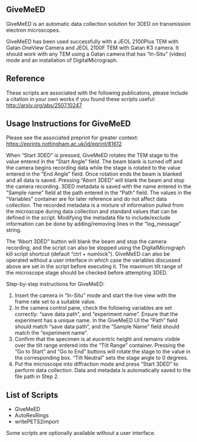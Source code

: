 ## GiveMeED

GiveMeED is an automatic data collection solution for 3DED on transmission electron microscopes.

GiveMeED has been used successfully with a JEOL 2100Plus TEM with Gatan OneView Camera and JEOL 2100F TEM with Gatan K3 camera. It should work with any TEM using a Gatan camera that has “In-Situ” (video) mode and an installation of DigitalMicrograph. 

## Reference 
These scripts are associated with the following publicatons, please include a citation in your own works if you found these scripts useful: 
http://arxiv.org/abs/2507.10247

## Usage Instructions for GiveMeED

Please see the associated preprint for greater context: https://eprints.nottingham.ac.uk/id/eprint/81612 

When “Start 3DED” is pressed, GiveMeED rotates the TEM stage to the value entered in the “Start Angle” field. The beam blank is turned off and the camera begins recording data while the stage is rotated to the value entered in the “End Angle” field. Once rotation ends the beam is blanked and all data is saved. Pressing “Abort 3DED” will blank the beam and stop the camera recording. 3DED metadata is saved with the name entered in the “Sample name” field at the path entered in the “Path” field. The values in the “Variables” container are for later reference and do not affect data collection. The recorded metadata is a mixture of information pulled from the microscope during data collection and standard values that can be defined in the script. Modifying the metadata file to include/exclude information can be done by adding/removing lines in the “log_message” string.

The “Abort 3DED” button will blank the beam and stop the camera recording, and the script can also be stopped using the DigitalMicrograph kill script shortcut (default “ctrl + numlock”). GiveMeED can also be operated without a user interface in which case the variables discussed above are set in the script before executing it. The maximum tilt range of the microscope stage should be checked before attempting 3DED.

Step-by-step instructions for GiveMeED:

1.	Insert the camera in “In-Situ” mode and start the live view with the frame rate set to a suitable value. 
2.	In the camera control pane, check the following variables are set correctly: “save data path”, and “experiment name”. Ensure that the experiment has a unique name. In the GiveMeED UI the “Path” field should match “save data path”, and the “Sample Name” field should match the “experiment name”. 
3.	Confirm that the specimen is at eucentric height and remains visible over the tilt range entered into the “Tilt Range” container. Pressing the “Go to Start” and “Go to End” buttons will rotate the stage to the value in the corresponding box. “Tilt Neutral” sets the stage angle to 0 degrees. 
4.	Put the microscope into diffraction mode and press “Start 3DED” to perform data collection. Data and metadata is automatically saved to the file path in Step 2. 

## List of Scripts 
- GiveMeED
- AutoResRings
- writePETS2import

Some scripts are optionally available without a user interface. 
